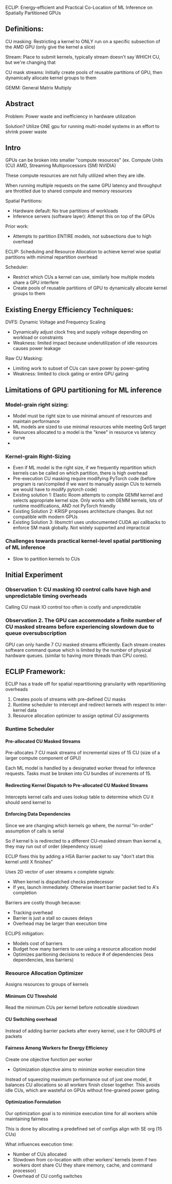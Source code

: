 ECLIP: Energy-efficient and Practical Co-Location of ML Inference on Spatially Partitioned GPUs

## Definitions:

CU masking: Restricting a kernel to ONLY run on a specific subsection of the AMD GPU (only give the kernel a slice)

Stream: Place to submit kernels, typically stream doesn't say WHICH CU, but we're changing that

CU mask streams: Initially create pools of reusable partitions of GPU, then dynamically allocate kernel groups to them

GEMM: General Matrix Multiply

## Abstract

Problem: Power waste and inefficiency in hardware utilization

Solution? Utilize ONE gpu for running multi-model systems in an effort to shrink power waste


## Intro

GPUs can be broken into smaller "compute resources" (ex. Compute Units (CU) AMD, Streaming Multiprocessors (SM) NVIDIA)

These compute resources are not fully utilized when they are idle.

When running multiple requests on the same GPU latency and throughput are throttled due to shared compute and memory resources


Spatial Partitions:
- Hardware default: No true partitions of workloads 
- Inference servers (software layer): Attempt this on top of the GPUs

Prior work:
- Attempts to partition ENTIRE models, not subsections due to high overhead

ECLIP: Scheduling and Resource Allocation to achieve kernel wise spatial partitions with minimal repartition overhead

Scheduler:
- Restrict which CUs a kernel can use, similarly how multiple models share a GPU interfere
- Create pools of reusable partitions of GPU to dynamically allocate kernel groups to them

## Existing Energy Efficiency Techniques:

DVFS: Dynamic Voltage and Frequency Scaling
- Dynamically adjust clock freq and supply voltage depending on workload or constraints
- Weakness: limited impact because underutilization of idle resources causes power leakage

Raw CU Masking:
- Limiting work to subset of CUs can save power by power-gating
- Weakness: limited to clock gating or entire GPU gating


## Limitations of GPU partitioning for ML inference

### Model-grain right sizing:
- Model must be right size to use minimal amount of resources and maintain performance
- ML models are sized to use minimal resources while meeting QoS target
- Resources allocated to a model is the "knee" in resource vs latency curve
- 

###  Kernel-grain Right-Sizing
- Even if ML model is the right size, if we frequently repartition which kernels can be called on which partition, there is high overhead
- Pre-execution CU masking require modifying PyTorch code (before program is ran/compiled if we want to manually assign CUs to kernels we would have to modify pytorch code)
- Existing solution 1: Elastic Room attempts to compile GEMM kernel and selects appropriate kernel size. Only works with GEMM kernels, lots of runtime modifications, AND not PyTorch friendly
- Existing Solution 2: KRISP proposes architecture changes. But not compatible with modern GPUs
- Existing Solution 3: libsmctrl uses undocumented CUDA api callbacks to enforce SM mask globally. Not widely supported and impractical


### Challenges towards practical kernel-level spatial partitioning of ML inference
- Slow to partition kernels to CUs

## Initial Experiment

### Observation 1: CU masking IO control calls have high and unpredictable timing overheads

Calling CU mask IO control too often is costly and unpredictable

### Observation 2. The GPU can accommodate a finite number of CU masked streams before experiencing slowdown due to queue oversubscription

GPU can only handle 7 CU masked streams efficiently. Each stream creates software command queue which is limited by the number of physical hardware queues. (similar to having more threads than CPU cores). 

## ECLIP Framework:

ECLIP has a trade off for spatial repartitioning granularity with repartitioning overheads

1. Creates pools of streams with pre-defined CU masks
2. Runtime scheduler to intercept and redirect kernels with respect to inter-kernel data
3. Resource allocation optimizer to assign optimal CU assignments

### Runtime Scheduler

#### Pre-allocated CU Masked Streams

Pre-allocates 7 CU mask streams of incremental sizes of 15 CU (size of a larger compute component of GPU)

Each ML model is handled by a designated worker thread for inference requests. Tasks must be broken into CU bundles of increments of 15.


#### Redirecting Kernel Dispatch to Pre-allocated CU Masked Streams

Intercepts kernel calls and uses lookup table to determine which CU it should send kernel to

#### Enforcing Data Dependencies

Since we are changing which kernels go where, the normal "in-order" assumption of calls is serial

So if kernel b is redirected to a different CU-masked stream than kernel a, they may run out of order (dependency issue)

ECLIP fixes this by adding a HSA Barrier packet to say "don't start this kernel until X finishes" 

Uses 2D vector of user streams x complete signals:
- When kernel is dispatched checks predecessor
- If yes, launch immediately. Otherwise insert barrier packet tied to A's completion

Barriers are costly though because:
- Tracking overhead
- Barrier is just a stall so causes delays
- Overhead may be larger than execution time

ECLIPS mitigation:
- Models cost of barriers
- Budget how many barriers to use using a resource allocation model
- Optimizes paritioning decisions to reduce # of dependencies (less dependencies, less barriers)


### Resource Allocation Optimizer

Assigns resources to groups of kernels


#### Minimum CU Threshold

Read the minimum CUs per kernel before noticeable slowdown

#### CU Switching overhead

Instead of adding barrier packets after every kernel, use it for GROUPS of packets

#### Fairness Among Workers for Energy Efficiency

Create one objective function per worker
- Optimization objective aims to minimize worker execution time

Instead of squeezing maximum performance out of just one model, it balances CU allocations so all workers finish closer together. This avoids idle CUs, which are wasteful on GPUs without fine-grained power gating.

#### Optimization Formulation

Our optimization goal is to minimize execution time for all workers while maintaining fairness

This is done by allocating a predefined set of configs align with SE org (15 CUs)

What influences execution time:
- Number of CUs allocated
- Slowdown from co-location with other workers’ kernels (even if two workers dont share CU they share memory, cache, and command processor)
- Overhead of CU config switches